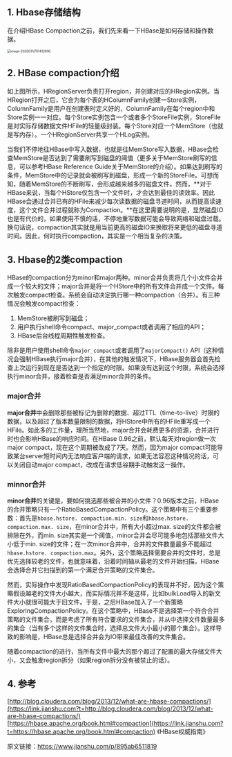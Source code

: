 ## 1. Hbase存储结构

在介绍HBase Compaction之前，我们先来看一下HBase是如何存储和操作数据。

<img src="/Users/song/Library/Application Support/typora-user-images/image-20200312151432690.png" alt="image-20200312151432690" style="zoom:50%;" />



## 2. HBase compaction介绍

如上图所示，HRegionServer负责打开region，并创建对应的HRegion实例。当HRegion打开之后，它会为每个表的HColumnFamily创建一Store实例，ColumnFamily是用户在创建表时定义好的，ColumnFamily在每个region中和Store实例一一对应。每个Store实例包含一个或者多个StoreFile实例，StoreFile是对实际存储数据文件HFile的轻量级封装。每个Store对应一个MemStore（也就是写内存）。一个HRegionServer共享一个HLog实例。

当我们不停地往HBase中写入数据，也就是往MemStore写入数据，HBase会检查MemStore是否达到了需要刷写到磁盘的阈值（更多关于MemStore刷写的信息，可以参考HBase Reference Guide关于MemStore的介绍）。如果达到刷写的条件，MemStore中的记录就会被刷写到磁盘，形成一个新的StoreFile。可想而知，随着MemStore的不断刷写，会形成越来越多的磁盘文件。然而，**对于HBase来说，当每个HStore仅包含一个文件时，才会达到最佳的读效率。因此HBase会通过合并已有的HFile来减少每次读数据的磁盘寻道时间，从而提高读速度，这个文件合并过程就称为Compaction。**在这里需要说明的是，显然磁盘IO也是有代价的，如果使用不慎的话，不停地重写数据可能会导致网络和磁盘过载。换句话说，compaction其实就是用当前更高的磁盘IO来换取将来更低的磁盘寻道时间。因此，何时执行compaction，其实是一个相当复杂的决策。



## 3. Hbase的2类compaction

HBase的compaction分为minor和major两种。minor合并负责将几个小文件合并成一个较大的文件；major合并是将一个HStore中的所有文件合并成一个文件。每次触发compact检查。系统会自动决定执行哪一种compaction（合并）。有三种情况会触发compact检查：

1. MemStore被刷写到磁盘；
2. 用户执行shell命令compact、major_compact或者调用了相应的API；
3. HBase后台线程周期性触发检查。

除非是用户使用shell命令`major_compact`或者调用了`majorCompact()` API（这种情况会强制HBase执行major合并），在其他的触发情况下，HBase服务器会首先检查上次运行到现在是否达到一个指定的时限。如果没有达到这个时限，系统会选择执行minor合并，接着检查是否满足minor合并的条件。

### major合并

**major合并**中会删除那些被标记为删除的数据、超过TTL（time-to-live）时限的数据，以及超过了版本数量限制的数据，将HStore中所有的HFile重写成一个HFile。如此多的工作量，理所当然地，major合并会耗费更多的资源，合并进行时也会影响HBase的响应时间。在HBase 0.96之前，默认每天对region做一次major compact，现在这个周期被改成了7天。然而，因为major compact可能导致某台server短时间内无法响应客户端的请求，如果无法容忍这种情况的话，可以关闭自动major compact，改成在请求低谷期手动触发这一操作。

### minnor合并

**minor合并**的关键是，要如何挑选那些被合并的小文件？0.96版本之前，HBase的合并策略只有一个RatioBasedCompactionPolicy。这个策略中有三个重要参数：首先是`hbase.hstore. compaction.min. size`和`hbase.hstore. compaction.max. size`，在minor合并中，所有大小超过max. size的文件都会被排除在外，而min. size其实是一个阈值，minor合并会尽可能多地包括那些文件大小低于min. size的文件；在一次minor合并中，合并的文件数量最多不能超过`hbase.hstore. compaction.max`。另外，这个策略选择需要合并的文件时，总是优先选择较老的文件，也就意味着，沿着时间轴从最老的文件开始扫描，HBase会选择合并它扫描到的第一个满足合并策略的文件集合。

然而，实际操作中发现RatioBasedCompactionPolicy的表现并不好，因为这个策略假设越老的文件大小越大，而实际情况并不是这样，比如bulkLoad导入的新文件大小就很可能大于旧文件。于是，之后HBase加入了一个新策略ExploringCompactionPolicy。在这个策略中，HBase不是选择第一个符合合并策略的文件集合，而是考虑了所有符合要求的文件集合，并从中选择文件数量最多的集合（当有多个这样的文件集合时，选择总文件大小最小的那个集合）。这样导致的影响是，HBase总是选择合并会为IO带来最佳改善的文件集合。

随着compaction的进行，当所有文件中最大的那个超过了配置的最大存储文件大小，又会触发region拆分（如果region拆分没有被禁止的话）。



## 4. 参考

 [http://blog.cloudera.com/blog/2013/12/what-are-hbase-compactions/](https://link.jianshu.com?t=http://blog.cloudera.com/blog/2013/12/what-are-hbase-compactions/)
 [https://hbase.apache.org/book.html#compaction](https://link.jianshu.com?t=https://hbase.apache.org/book.html#compaction)
 《HBase权威指南》

原文链接：https://www.jianshu.com/p/895ab6511819
